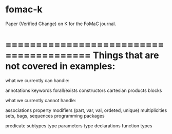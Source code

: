 # fomac-k
Paper (Verified Change) on K for the FoMaC journal.

========================================
Things that are not covered in examples:
========================================

what we currently can handle:

  annotations
  keywords
  forall/exists
  constructors
  cartesian products
  blocks

what we currently cannot handle:

  associations
  property modifiers (part, var, val, ordeted, unique)
  multiplicities
  sets, bags, sequences
  programming
  packages

  predicate subtypes
  type parameters
  type declarations
  function types